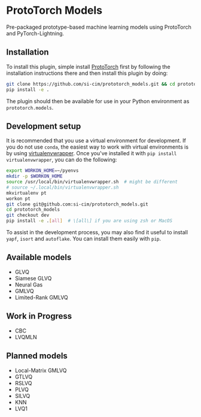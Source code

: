 # ProtoTorch Models

Pre-packaged prototype-based machine learning models using ProtoTorch and
PyTorch-Lightning.

## Installation

To install this plugin, simple install
[ProtoTorch](https://github.com/si-cim/prototorch) first by following the
installation instructions there and then install this plugin by doing:

```sh
git clone https://github.com/si-cim/prototorch_models.git && cd prototorch_models
pip install -e .
```

The plugin should then be available for use in your Python environment as
`prototorch.models`.

## Development setup

It is recommended that you use a virtual environment for development. If you do
not use `conda`, the easiest way to work with virtual environments is by using
[virtualenvwrapper](https://virtualenvwrapper.readthedocs.io/en/latest/). Once
you've installed it with `pip install virtualenvwrapper`, you can do the
following:

```sh
export WORKON_HOME=~/pyenvs
mkdir -p $WORKON_HOME
source /usr/local/bin/virtualenvwrapper.sh  # might be different
# source ~/.local/bin/virtualenvwrapper.sh
mkvirtualenv pt
workon pt
git clone git@github.com:si-cim/prototorch_models.git
cd prototorch_models
git checkout dev
pip install -e .[all]  # \[all\] if you are using zsh or MacOS
```

To assist in the development process, you may also find it useful to install
`yapf`, `isort` and `autoflake`. You can install them easily with `pip`.

## Available models

- GLVQ
- Siamese GLVQ
- Neural Gas
- GMLVQ
- Limited-Rank GMLVQ

## Work in Progress

- CBC
- LVQMLN

## Planned models

- Local-Matrix GMLVQ
- GTLVQ
- RSLVQ
- PLVQ
- SILVQ
- KNN
- LVQ1
